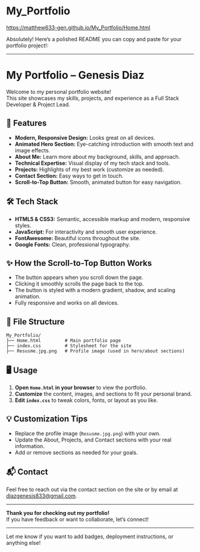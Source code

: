 # My_Portfolio 
https://matthew633-gen.github.io/My_Portfolio/Home.html


Absolutely! Here’s a polished README you can copy and paste for your portfolio project!:

---

# My Portfolio – Genesis Diaz

Welcome to my personal portfolio website!  
This site showcases my skills, projects, and experience as a Full Stack Developer & Project Lead.

## 🚀 Features

- **Modern, Responsive Design:** Looks great on all devices.
- **Animated Hero Section:** Eye-catching introduction with smooth text and image effects.
- **About Me:** Learn more about my background, skills, and approach.
- **Technical Expertise:** Visual display of my tech stack and tools.
- **Projects:** Highlights of my best work (customize as needed).
- **Contact Section:** Easy ways to get in touch.
- **Scroll-to-Top Button:** Smooth, animated button for easy navigation.

## 🛠️ Tech Stack

- **HTML5 & CSS3:** Semantic, accessible markup and modern, responsive styles.
- **JavaScript:** For interactivity and smooth user experience.
- **FontAwesome:** Beautiful icons throughout the site.
- **Google Fonts:** Clean, professional typography.

## ✨ How the Scroll-to-Top Button Works

- The button appears when you scroll down the page.
- Clicking it smoothly scrolls the page back to the top.
- The button is styled with a modern gradient, shadow, and scaling animation.
- Fully responsive and works on all devices.

## 📁 File Structure

```
My_Portfolio/
├── Home.html         # Main portfolio page
├── index.css         # Stylesheet for the site
├── Resusme.jpg.png   # Profile image (used in hero/about sections)
```

## 🖥️ Usage

1. **Open `Home.html` in your browser** to view the portfolio.
2. **Customize** the content, images, and sections to fit your personal brand.
3. **Edit `index.css`** to tweak colors, fonts, or layout as you like.

## 💡 Customization Tips

- Replace the profile image (`Resusme.jpg.png`) with your own.
- Update the About, Projects, and Contact sections with your real information.
- Add or remove sections as needed for your goals.

## 📬 Contact

Feel free to reach out via the contact section on the site or by email at [diazgenesis833@gmail.com](mailto:diazgenesis833@gmail.com).

---

**Thank you for checking out my portfolio!**  
If you have feedback or want to collaborate, let’s connect!

---

Let me know if you want to add badges, deployment instructions, or anything else!
